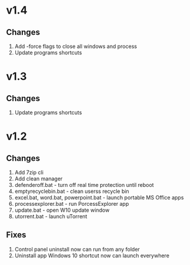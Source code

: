 # v1.4
## Changes
1. Add -force flags to close all windows and process
2. Update programs shortcuts

# v1.3
## Changes
1. Update programs shortcuts

# v1.2
## Changes
1. Add 7zip cli
2. Add clean manager
3. defenderoff.bat - turn off real time protection until reboot
4. emptyrecyclebin.bat - clean userss recycle bin
5. excel.bat, word.bat, powerpoint.bat - launch portable MS Office apps
6. processexplorer.bat - run PorcessExplorer app
7. update.bat - open W10 update window
8. utorrent.bat - launch uTorrent

## Fixes
1. Control panel uninstall now can run from any folder
2. Uninstall app Windows 10 shortcut now can launch everywhere